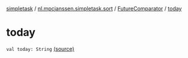 [simpletask](../../index.md) / [nl.mpcjanssen.simpletask.sort](../index.md) / [FutureComparator](index.md) / [today](.)

# today

`val today: String` [(source)](https://github.com/mpcjanssen/simpletask-android/blob/master/src/main/java/nl/mpcjanssen/simpletask/sort/FutureComparator.kt#L7)